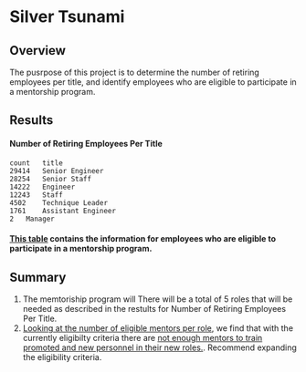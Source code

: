 # Silver Tsunami
## Overview 
The pusrpose of this project is to determine the number of retiring employees per title, and identify employees who are eligible to participate in a mentorship program.

## Results
#### Number of Retiring Employees Per Title
    count	title
    29414	Senior Engineer
    28254	Senior Staff
    14222	Engineer
    12243	Staff
    4502	Technique Leader
    1761	Assistant Engineer
    2	Manager

#### [This table](https://github.com/serpaulus/Pewlett_Hackard_Analysis/blob/main/mentorship_eligibility.csv) contains the information for employees who are eligible to participate in a mentorship program.

## Summary
1) The memtoriship program will There will be a total of 5 roles that will be needed as described in the restults for Number of Retiring Employees Per Title.
2) [Looking at the number of eligible mentors per role](https://github.com/serpaulus/Pewlett_Hackard_Analysis/blob/main/mentor_role_count.csv), we find that with the currently eligibilty criteria there are [not enough mentors to train promoted and new personnel in their new roles.](https://github.com/serpaulus/Pewlett_Hackard_Analysis/blob/main/Mentor%20Capacity%20Analisys.csv). Recommend expanding the eligibility criteria.
 
   




